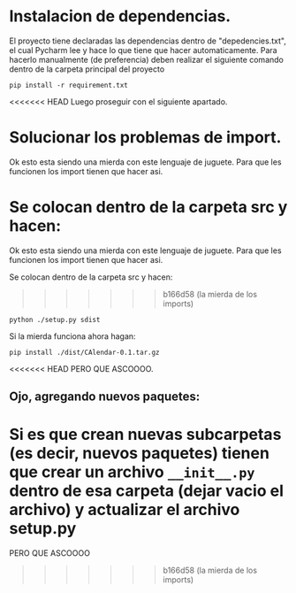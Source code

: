 # Instalacion de dependencias.
El proyecto tiene declaradas las dependencias dentro de "depedencies.txt", el cual Pycharm lee y hace lo que tiene que hacer automaticamente.
Para hacerlo manualmente (de preferencia) deben realizar el siguiente comando dentro de la carpeta principal del
proyecto
```
pip install -r requirement.txt
```
<<<<<<< HEAD
Luego proseguir con el siguiente apartado.
# Solucionar los problemas de import.
Ok esto esta siendo una mierda con este lenguaje de juguete. Para que les funcionen los import tienen que hacer asi.

Se colocan dentro de la carpeta __src__ y hacen:
=======

Ok esto esta siendo una mierda con este lenguaje de juguete. Para que les funcionen los import tienen que hacer asi.

Se colocan dentro de la carpeta src y hacen:
>>>>>>> b166d58 (la mierda de los imports)
````
python ./setup.py sdist
````
Si la mierda funciona ahora hagan:
````
pip install ./dist/CAlendar-0.1.tar.gz
````
<<<<<<< HEAD
PERO QUE ASCOOOO. 

## Ojo, agregando nuevos paquetes:
Si es que crean nuevas subcarpetas (es decir, nuevos paquetes) tienen que crear un archivo
`__init__.py` dentro de esa carpeta (dejar vacio el archivo) y actualizar el archivo setup.py
=======

PERO QUE ASCOOOO

>>>>>>> b166d58 (la mierda de los imports)
